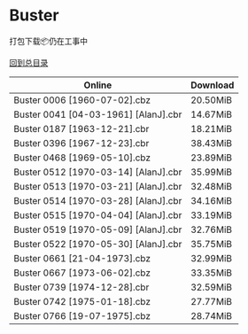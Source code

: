 # Buster

打包下载📦仍在工事中

[回到总目录](/Catalogs.md)







Online | Download
--- | ---
Buster 0006 [1960-07-02].cbz | 20.50MiB
Buster 0041 [04-03-1961] [AlanJ].cbr | 14.67MiB
Buster 0187 [1963-12-21].cbr | 18.21MiB
Buster 0396 [1967-12-23].cbr | 38.43MiB
Buster 0468 [1969-05-10].cbz | 23.89MiB
Buster 0512 [1970-03-14] [AlanJ].cbr | 35.99MiB
Buster 0513 [1970-03-21] [AlanJ].cbr | 32.48MiB
Buster 0514 [1970-03-28] [AlanJ].cbr | 34.16MiB
Buster 0515 [1970-04-04] [AlanJ].cbr | 33.19MiB
Buster 0519 [1970-05-09] [AlanJ].cbr | 32.76MiB
Buster 0522 [1970-05-30] [AlanJ].cbr | 35.75MiB
Buster 0661 [21-04-1973].cbz | 32.99MiB
Buster 0667 [1973-06-02].cbz | 33.35MiB
Buster 0739 [1974-12-28].cbr | 32.59MiB
Buster 0742 [1975-01-18].cbz | 27.77MiB
Buster 0766 [19-07-1975].cbz | 28.74MiB